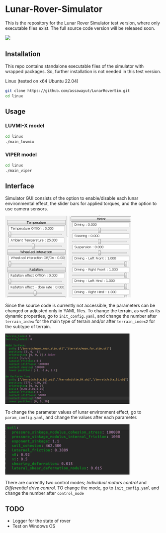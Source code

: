 # Lunar-Rover-Simulator
This is the repository for the Lunar Rover Simulator test version, where only executable files exist. The full source code version will be released soon.

<img src='figure/sim_interface.gif' width=800>

## Installation
This repo contains standalone executable files of the simulator with wrapped packages. So, further installation is not needed in this test version.

Linux (tested on x64 Ubuntu 22.04)
```sh
git clone https://github.com/assawayut/LunarRoverSim.git
cd linux
```

## Usage
### LUVMI-X model
```sh
cd linux
./main_luvmix
```

### VIPER model
```sh
cd linux
./main_viper
```

## Interface
Simulator GUI consists of the option to enable/disable each lunar environmental effect, the slider bars for applied torques, and the option to use camera sensors.

<img src="figure/env_gui.png" width=200> <img src="figure/motor_gui.png" width=200 height=263>


Since the source code is currently not accessible, the parameters can be changed or adjusted only in YAML files.
To change the terrain, as well as its dynamic properties, go to `init_config.yaml`, and change the number after `terrain_index` for the main type of terrain and/or after `terrain_index2` for the subtype of terrain.

<img src="figure/init_config.png" width=400>

To change the parameter values of lunar environment effect, go to `param_config.yaml`, and change the values after each parameter.

<img src="figure/param_config.png" width=400>

There are currently two control modes; *Individual motors control* and *Differential drive control*. TO change the mode, go to `init_config.yaml` and change the number after `control_mode`

## TODO
- Logger for the state of rover
- Test on Windows OS
